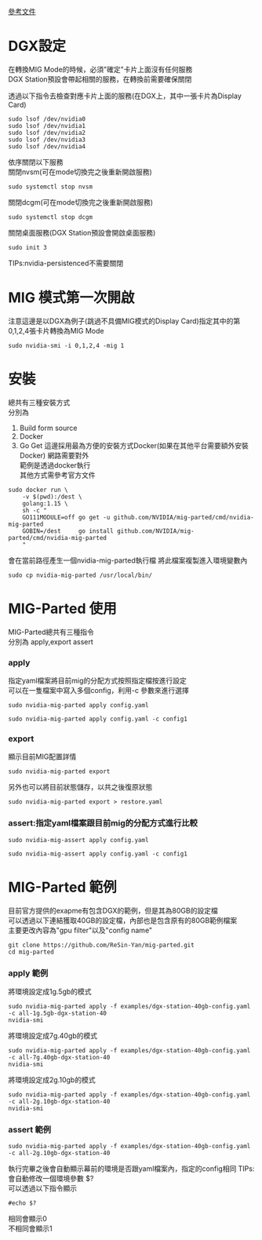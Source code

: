[參考文件](https://github.com/NVIDIA/mig-parted "link")    
# DGX設定
在轉換MIG Mode的時候，必須"確定"卡片上面沒有任何服務  
DGX Station預設會帶起相關的服務，在轉換前需要確保關閉  

透過以下指令去檢查對應卡片上面的服務(在DGX上，其中一張卡片為Display Card)
```
sudo lsof /dev/nvidia0
sudo lsof /dev/nvidia1
sudo lsof /dev/nvidia2
sudo lsof /dev/nvidia3
sudo lsof /dev/nvidia4
```
依序關閉以下服務  
關閉nvsm(可在mode切換完之後重新開啟服務)  
```
sudo systemctl stop nvsm
```
關閉dcgm(可在mode切換完之後重新開啟服務)  
```
sudo systemctl stop dcgm
```
關閉桌面服務(DGX Station預設會開啟桌面服務)  
```
sudo init 3
```

TIPs:nvidia-persistenced不需要關閉
# MIG 模式第一次開啟
注意這邊是以DGX為例子(跳過不具備MIG模式的Display Card)指定其中的第0,1,2,4張卡片轉換為MIG Mode
```
sudo nvidia-smi -i 0,1,2,4 -mig 1
```

# 安裝  
總共有三種安裝方式  
分別為  
1. Build form source  
2. Docker 
3. Go Get
這邊採用最為方便的安裝方式Docker(如果在其他平台需要額外安裝Docker)
網路需要對外  
範例是透過docker執行  
其他方式需參考官方文件  
```
sudo docker run \
    -v $(pwd):/dest \
    golang:1.15 \
    sh -c "
    GO111MODULE=off go get -u github.com/NVIDIA/mig-parted/cmd/nvidia-mig-parted
    GOBIN=/dest     go install github.com/NVIDIA/mig-parted/cmd/nvidia-mig-parted
    "

```  
會在當前路徑產生一個nvidia-mig-parted執行檔
將此檔案複製進入環境變數內
```
sudo cp nvidia-mig-parted /usr/local/bin/
```



# MIG-Parted 使用
MIG-Parted總共有三種指令  
分別為 apply,export assert  
### apply
指定yaml檔案將目前mig的分配方式按照指定檔按進行設定  
可以在一隻檔案中寫入多個config，利用-c 參數來進行選擇
```
sudo nvidia-mig-parted apply config.yaml
```
```
sudo nvidia-mig-parted apply config.yaml -c config1
```
### export
顯示目前MIG配置詳情  
```
sudo nvidia-mig-parted export

```
另外也可以將目前狀態儲存，以共之後復原狀態
```
sudo nvidia-mig-parted export > restore.yaml

```

### assert:指定yaml檔案跟目前mig的分配方式進行比較  
```
sudo nvidia-mig-assert apply config.yaml
```
```
sudo nvidia-mig-assert apply config.yaml -c config1
```
# MIG-Parted 範例
目前官方提供的exapme有包含DGX的範例，但是其為80GB的設定檔  
可以透過以下連結獲取40GB的設定檔，內部也是包含原有的80GB範例檔案  
主要更改內容為"gpu filter"以及"config name"  
```
git clone https://github.com/ReSin-Yan/mig-parted.git
cd mig-parted
```
### apply 範例  

將環境設定成1g.5gb的模式
```
sudo nvidia-mig-parted apply -f examples/dgx-station-40gb-config.yaml -c all-1g.5gb-dgx-station-40
nvidia-smi
```
將環境設定成7g.40gb的模式
```
sudo nvidia-mig-parted apply -f examples/dgx-station-40gb-config.yaml -c all-7g.40gb-dgx-station-40
nvidia-smi
```
將環境設定成2g.10gb的模式
```
sudo nvidia-mig-parted apply -f examples/dgx-station-40gb-config.yaml -c all-2g.10gb-dgx-station-40
nvidia-smi
```

### assert 範例

```
sudo nvidia-mig-parted apply -f examples/dgx-station-40gb-config.yaml -c all-2g.10gb-dgx-station-40
```

執行完畢之後會自動顯示幕前的環境是否跟yaml檔案內，指定的config相同
TIPs:會自動修改一個環境參數 $?  
可以透過以下指令顯示
```
#echo $?
```
相同會顯示0  
不相同會顯示1  
